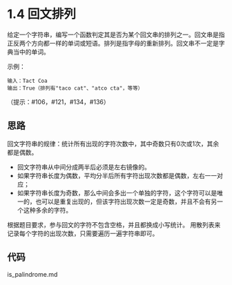 # 1.4 回文排列

给定一个字符串，编写一个函数判定其是否为某个回文串的排列之一。回文串是指正反两个方向都一样的单词或短语。排列是指字母的重新排列。回文串不一定是字典当中的单词。

示例：
```
​​​​​​​​​​​​​​输入：Tact Coa
​​​​​​​​​输出：True（排列有"taco cat"、"atco cta"，等等）​​
```

（提示：#106，#121，#134，#136）

## 思路

回文字符串的规律：统计所有出现的字符次数中，其中奇数只有0次或1次，其余都是偶数。

- 回文字符串从中间分成两半后必须是左右镜像的。
- 如果字符串长度为偶数，平均分半后所有字符出现次数都是偶数，左右一一对应；
- 如果字符串长度为奇数，那么中间会多出一个单独的字符，这个字符可以是唯一的，也可以是重复出现的，但该字符出现次数一定是奇数，并且不会有另一个这种多余的字符。

根据题目要求，参与回文的字符不包含空格，并且都换成小写统计。
用散列表来记录每个字符的出现次数，只需要遍历一遍字符串即可。

## 代码
is_palindrome.md